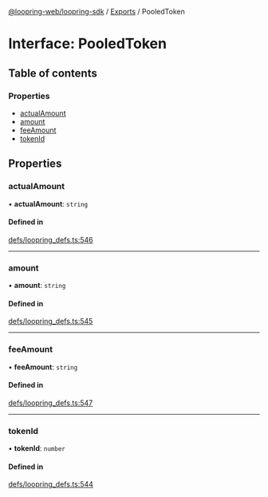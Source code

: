 [@loopring-web/loopring-sdk](../README.md) / [Exports](../modules.md) / PooledToken

# Interface: PooledToken

## Table of contents

### Properties

- [actualAmount](PooledToken.md#actualamount)
- [amount](PooledToken.md#amount)
- [feeAmount](PooledToken.md#feeamount)
- [tokenId](PooledToken.md#tokenid)

## Properties

### actualAmount

• **actualAmount**: `string`

#### Defined in

[defs/loopring_defs.ts:546](https://github.com/Loopring/loopring_sdk/blob/d5fca11/src/defs/loopring_defs.ts#L546)

___

### amount

• **amount**: `string`

#### Defined in

[defs/loopring_defs.ts:545](https://github.com/Loopring/loopring_sdk/blob/d5fca11/src/defs/loopring_defs.ts#L545)

___

### feeAmount

• **feeAmount**: `string`

#### Defined in

[defs/loopring_defs.ts:547](https://github.com/Loopring/loopring_sdk/blob/d5fca11/src/defs/loopring_defs.ts#L547)

___

### tokenId

• **tokenId**: `number`

#### Defined in

[defs/loopring_defs.ts:544](https://github.com/Loopring/loopring_sdk/blob/d5fca11/src/defs/loopring_defs.ts#L544)
